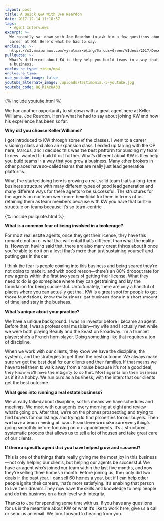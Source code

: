 ```yaml
---
layout: post
title: A Quick Q&A With Joe Reardon
date: 2017-12-14 11:18:57
tags:
  - Agent Interviews
excerpt: >-
  We recently sat down with Joe Reardon to ask him a few questions about his
  career at KW. Here’s what he had to say.
enclosure: >-
  https://s3.amazonaws.com/vyralmarketing/Marcus+Green/VIdeos/2017/December/Northern+Utah+Real+Estate+Coaching-+A+Quick+Q%2526A+With+Joe+Reardon.mp4
pullquote: >-
  What’s different about KW is they help you build teams in a way that you grow
  a business.
enclosure_type: video/mp4
enclosure_time:
use_youtube_image: false
youtube_alternate_image: /uploads/testimonial-5-youtube.jpg
youtube_code: UQ_hIAzHA3Q
---
```



{% include youtube.html %}

We had another opportunity to sit down with a great agent here at Keller Williams, Joe Reardon. Here’s what he had to say about joining KW and how his experience has been so far.

**Why did you choose Keller Williams?**

I got introduced to KW through some of the classes. I went to a career visioning class and also an expansion class. I ended up talking with the OP here, Marcus, and I decided this was the best platform for building my team. I knew I wanted to build it out further. What’s different about KW is they help you build teams in a way that you grow a business. Many other brokers in other places have so-called teams that are really just lead generation platforms.

What I’ve started doing here is growing a real, solid team that’s a long-term business structure with many different types of good lead generation and many different ways for these agents to be successful. The structures for the agents on our team were more beneficial for them in terms of us retaining them as team members because with KW you have that built-in structure on teams because it’s so team-centric.

{% include pullquote.html %}

**What is a common fear of being involved in a brokerage?**

For most real estate agents, once they get their license, they have this romantic notion of what that will entail that’s different than what the reality is. However, having said that, there are also many great things about it once you’re able to do it on a level that’s more than just sustaining yourself and putting gas in the car.

I think the fear is people coming into this business and being scared they’re not going to make it, and with good reason—there’s an 80% dropout rate for new agents within the first two years of getting their license. What they need to do is go someplace where they can get training and lay the foundation for being successful. Unfortunately, there are only a handful of places where you can actually get that. KW is a great spot for people to get those foundations, know the business, get business done in a short amount of time, and stay in the business.

**What’s unique about your practice?**

We have a unique background. I was an investor before I became an agent. Before that, I was a professional musician—my wife and I actually met while we were both playing Beauty and the Beast on Broadway. I’m a trumpet player; she’s a French horn player. Doing something like that requires a ton of discipline.

When we work with our clients, they know we have the discipline, the systems, and the strategies to get them the best outcome. We always make sure we get the best deal for our clients and their families. If that means we have to tell them to walk away from a house because it’s not a good deal, they know we’ll have the integrity to do that. Most agents run their business as if it’s a hobby. We run ours as a business, with the intent that our clients get the best outcome.

**What goes into running a real estate business?**

We already talked about discipline, so this means we have schedules and meetings. We meet with our agents every morning at eight and review what’s going on. After that, we’re on the phones prospecting and trying to find buyers for our listings and trying to find properties for our buyers. Then we have a team meeting at noon. From there we make sure everything’s going smoothly before focusing on our appointments. It’s a structured, systematic process that allows us to sell a lot of houses and take great care of our clients.

**If there a specific agent that you have helped grow and succeed?**

This is one of the things that’s really giving me the most joy in this business—not only helping our clients, but helping our agents be successful. We have an agent who’s joined our team within the last five months, and now they’re selling three homes a month. Before joining us, they only did two deals in the past year. I can sell 60 homes a year, but if I can help other people ignite their careers, that’s more satisfying. It’s enabling that person to live their dreams.They now have the skills and knowledge to help people and do this business on a high level with integrity.

Thanks to Joe for spending some time with us. If you have any questions for us in the meantime about KW or what it’s like to work here, give us a call or send us an email. We look forward to hearing from you.